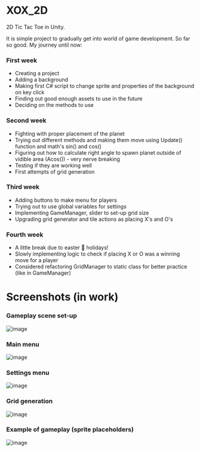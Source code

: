 # XOX_2D
2D Tic Tac Toe in Unity.


It is simple project to gradually get into world of game development. So far so good. My journey until now:
### First week
- Creating a project
- Adding a background
- Making first C# script to change sprite and properties of the background on key click
- Finding out good enough assets to use in the future
- Deciding on the methods to use
</links>

### Second week
- Fighting with proper placement of the planet
- Trying out different methods and making them move using Update() function and math's sin() and cos()
- Figuring out how to calculate right angle to spawn planet outside of vidible area (Acos()) - very nerve breaking
- Testing if they are working well
- First attempts of grid generation
</links>

### Third week
- Adding buttons to make menu for players
- Trying out to use global variables for settings
- Implementing GameManager, slider to set-up grid size
- Upgrading grid generator and tile actions as placing X's and O's
</links>

### Fourth week
- A little break due to easter 🐣 holidays!
- Slowly implementing logic to check if placing X or O was a winning move for a player
- Considered refactoring GridManager to static class for better practice (like in GameManager)

# Screenshots (in work)

### Gameplay scene set-up
![image](https://github.com/Hiroten31/XOX_2D/assets/97809912/a2667ce4-c611-4609-b832-96b7e6b8cb65)



### Main menu 
![image](https://github.com/Hiroten31/XOX_2D/assets/97809912/a90e5851-d197-4eb5-ba7a-18556bdcbf2b)

### Settings menu
![image](https://github.com/Hiroten31/XOX_2D/assets/97809912/23bb020a-f41f-42be-bf88-25cebae34b22)


### Grid generation
![image](https://github.com/Hiroten31/XOX_2D/assets/97809912/f006a818-5499-431a-866d-39817281ca76)

### Example of gameplay (sprite placeholders)
![image](https://github.com/Hiroten31/XOX_2D/assets/97809912/44e262b6-bc15-4841-a472-debd7a17d3e4)
